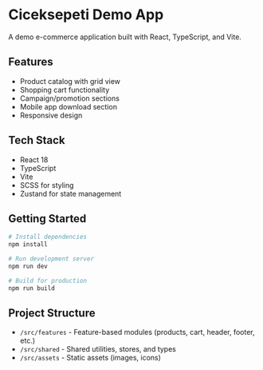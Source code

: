 # Ciceksepeti Demo App

A demo e-commerce application built with React, TypeScript, and Vite.

## Features

- Product catalog with grid view
- Shopping cart functionality
- Campaign/promotion sections
- Mobile app download section
- Responsive design

## Tech Stack

- React 18
- TypeScript
- Vite
- SCSS for styling
- Zustand for state management

## Getting Started

```bash
# Install dependencies
npm install

# Run development server
npm run dev

# Build for production
npm run build
```

## Project Structure

- `/src/features` - Feature-based modules (products, cart, header, footer, etc.)
- `/src/shared` - Shared utilities, stores, and types
- `/src/assets` - Static assets (images, icons)
